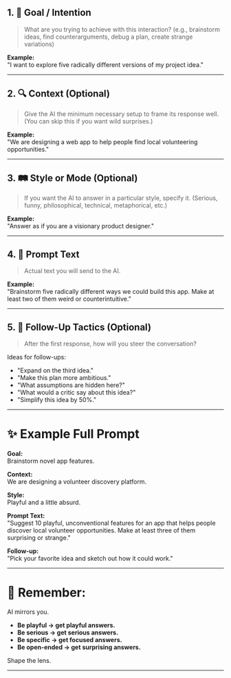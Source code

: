 ## 1. 🎯 Goal / Intention
> What are you trying to achieve with this interaction?
> (e.g., brainstorm ideas, find counterarguments, debug a plan, create strange variations)

**Example:**  
"I want to explore five radically different versions of my project idea."

---

## 2. 🔍 Context (Optional)
> Give the AI the minimum necessary setup to frame its response well.
> (You can skip this if you want wild surprises.)

**Example:**  
"We are designing a web app to help people find local volunteering opportunities."

---

## 3. 🛤 Style or Mode (Optional)
> If you want the AI to answer in a particular style, specify it.
> (Serious, funny, philosophical, technical, metaphorical, etc.)

**Example:**  
"Answer as if you are a visionary product designer."

---

## 4. 🧪 Prompt Text
> Actual text you will send to the AI.

**Example:**  
"Brainstorm five radically different ways we could build this app. Make at least two of them weird or counterintuitive."

---

## 5. 🧹 Follow-Up Tactics (Optional)
> After the first response, how will you steer the conversation?

Ideas for follow-ups:
- "Expand on the third idea."
- "Make this plan more ambitious."
- "What assumptions are hidden here?"
- "What would a critic say about this idea?"
- "Simplify this idea by 50%."

---

# ✨ Example Full Prompt

**Goal:**  
Brainstorm novel app features.

**Context:**  
We are designing a volunteer discovery platform.

**Style:**  
Playful and a little absurd.

**Prompt Text:**  
"Suggest 10 playful, unconventional features for an app that helps people discover local volunteer opportunities. Make at least three of them surprising or strange."

**Follow-up:**  
"Pick your favorite idea and sketch out how it could work."

---

# 🧠 Remember:
AI mirrors you.
- **Be playful → get playful answers.**
- **Be serious → get serious answers.**
- **Be specific → get focused answers.**
- **Be open-ended → get surprising answers.**

Shape the lens.

---

